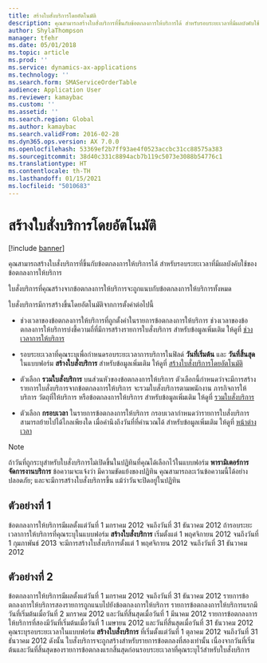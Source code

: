```yaml
---
title: สร้างใบสั่งบริการโดยอัตโนมัติ
description: คุณสามารถสร้างใบสั่งบริการที่ขึ้นกับข้อตกลงการให้บริการได้ สำหรับรอบระยะเวลาที่มีผลบังคับใช้ของข้อตกลงการให้บริการ
author: ShylaThompson
manager: tfehr
ms.date: 05/01/2018
ms.topic: article
ms.prod: ''
ms.service: dynamics-ax-applications
ms.technology: ''
ms.search.form: SMAServiceOrderTable
audience: Application User
ms.reviewer: kamaybac
ms.custom: ''
ms.assetid: ''
ms.search.region: Global
ms.author: kamaybac
ms.search.validFrom: 2016-02-28
ms.dyn365.ops.version: AX 7.0.0
ms.openlocfilehash: 53369ef2b7ff93ae4f0523accbc31cc88575a383
ms.sourcegitcommit: 38d40c331c8894acb7b119c5073e3088b54776c1
ms.translationtype: HT
ms.contentlocale: th-TH
ms.lasthandoff: 01/15/2021
ms.locfileid: "5010683"
---
```

# <a name="automatically-create-service-orders"></a>สร้างใบสั่งบริการโดยอัตโนมัติ 

[!include [banner](../includes/banner.md)]


คุณสามารถสร้างใบสั่งบริการที่ขึ้นกับข้อตกลงการให้บริการได้ สำหรับรอบระยะเวลาที่มีผลบังคับใช้ของข้อตกลงการให้บริการ

ใบสั่งบริการที่คุณสร้างจากข้อตกลงการให้บริการจะถูกแนบกับข้อตกลงการให้บริการทั้งหมด

ใบสั่งบริการมีการสร้างขึ้นโดยอัตโนมัติจากการตั้งค่าต่อไปนี้

  - ช่วงเวลาของข้อตกลงการให้บริการที่ถูกตั้งค่าในรายการข้อตกลงการให้บริการ ช่วงเวลาของข้อตกลงการให้บริการบ่งชี้ความถี่ที่มีการสร้างรายการใบสั่งบริการ สำหรับข้อมูลเพิ่มเติม ให้ดูที่ [ช่วงเวลาการให้บริการ](service-intervals.md)

  - รอบระยะเวลาที่คุณระบุเพื่อกำหนดรอบระยะเวลาการบริการในฟิลด์ **วันที่เริ่มต้น** และ **วันที่สิ้นสุด** ในแบบฟอร์ม **สร้างใบสั่งบริการ** สำหรับข้อมูลเพิ่มเติม ให้ดูที่ [สร้างใบสั่งบริการโดยอัตโนมัติ](create-service-orders-automatically.md)

  - ตัวเลือก **รวมใบสั่งบริการ** บนส่วนหัวของข้อตกลงการให้บริการ ตัวเลือกนี้กำหนดว่าจะมีการสร้างรายการใบสั่งบริการจากข้อตกลงการให้บริการ จะรวมใบสั่งบริการตามพนักงาน ภารกิจการให้บริการ วัตถุที่ให้บริการ หรือข้อตกลงการให้บริการ สำหรับข้อมูลเพิ่มเติม ให้ดูที่ [รวมใบสั่งบริการ](combine-service-orders.md)

  - ตัวเลือก **กรอบเวลา** ในรายการข้อตกลงการให้บริการ กรอบเวลากำหนดว่ารายการใบสั่งบริการสามารถย้ายไปได้ไกลเพียงใด เมื่อคำนึงถึงวันที่ที่คำนวณได้ สำหรับข้อมูลเพิ่มเติม ให้ดูที่ [หน้าต่างเวลา](time-windows.md)


> [!NOTE]
> <P>ถ้าวันที่ถูกระบุสำหรับใบสั่งบริการไม่เปิดขึ้นในปฏิทินที่คุณได้เลือกไว้ในแบบฟอร์ม <STRONG>พารามิเตอร์การจัดการงานบริการ</STRONG> ข้อความจะแจ้งว่า มีความขัดแย้งของปฏิทิน คุณสามารถละเว้นข้อความนี้ได้อย่างปลอดภัย; และจะมีการสร้างใบสั่งบริการขึ้น แม้ว่าวันจะปิดอยู่ในปฏิทิน</P>

## <a name="example-1"></a>ตัวอย่างที่ 1

ข้อตกลงการให้บริการมีผลตั้งแต่วันที่ 1 มกราคม 2012 จนถึงวันที่ 31 ธันวาคม 2012 ถ้ารอบระยะเวลาการให้บริการที่คุณระบุในแบบฟอร์ม **สร้างใบสั่งบริการ** เริ่มตั้งแต่ 1 พฤศจิกายน 2012 จนถึงวันที่ 1 กุมภาพันธ์ 2013 จะมีการสร้างใบสั่งบริการตั้งแต่ 1 พฤศจิกายน 2012 จนถึงวันที่ 31 ธันวาคม 2012

## <a name="example-2"></a>ตัวอย่างที่ 2

ข้อตกลงการให้บริการมีผลตั้งแต่วันที่ 1 มกราคม 2012 จนถึงวันที่ 31 ธันวาคม 2012 รายการข้อตกลงการให้บริการสองรายการถูกแนบไปยังข้อตกลงการให้บริการ รายการข้อตกลงการให้บริการแรกมีวันที่เริ่มต้นเมื่อวันที่ 2 มกราคม 2012 และวันที่สิ้นสุดเมื่อวันที่ 1 มีนาคม 2012 รายการข้อตกลงการให้บริการที่สองมีวันที่เริ่มต้นเมื่อวันที่ 1 เมษายน 2012 และวันที่สิ้นสุดเมื่อวันที่ 31 ธันวาคม 2012 คุณระบุรอบระยะเวลาในแบบฟอร์ม **สร้างใบสั่งบริการ** ที่เริ่มตั้งแต่วันที่ 1 ตุลาคม 2012 จนถึงวันที่ 31 ธันวาคม 2012 ดังนั้น ใบสั่งบริการจะถูกสร้างสำหรับรายการข้อตกลงที่สองเท่านั้น เนื่องจากวันที่เริ่มต้นและวันที่สิ้นสุดของรายการข้อตกลงแรกสิ้นสุดก่อนรอบระยะเวลาที่คุณระบุไว้สำหรับใบสั่งบริการ

  


